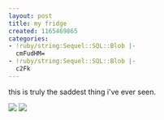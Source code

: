 ```yaml
---
layout: post
title: my fridge
created: 1165469865
categories:
- !ruby/string:Sequel::SQL::Blob |-
  cmFudHM=
- !ruby/string:Sequel::SQL::Blob |-
  c2Fk
---
```

this is truly the saddest thing i've ever seen.

<!--break-->
<img src="http://bubblehouse.org/home/?q=system/files/12-07-06_0032.jpg"/>
<img src="http://bubblehouse.org/home/?q=system/files/12-07-06_0033.jpg"/>
